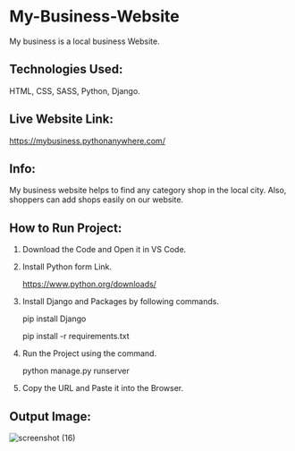# My-Business-Website

My business is a local business Website.
 
## Technologies Used:

HTML, CSS, SASS, Python, Django.

## Live Website Link:

https://mybusiness.pythonanywhere.com/

## Info:

My business website helps to find any category shop in the local city. Also, shoppers can add shops easily on our website.

## How to Run Project:

1. Download the Code and Open it in VS Code.
2. Install Python form Link.

    https://www.python.org/downloads/ 
   
4. Install Django and Packages by following commands.

     pip install Django

     pip install -r requirements.txt

5. Run the Project using the command.

     python manage.py runserver

6. Copy the URL and Paste it into the Browser. 


## Output Image:
![screenshot (16)](https://github.com/rohanmr/My-Business-Website/assets/122428641/2e38d568-b8f6-42bd-b189-2b851f04d54c)

